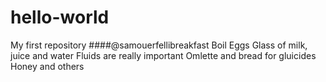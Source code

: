 # hello-world
My first repository
####@samouerfellibreakfast
Boil Eggs 
Glass of milk, juice and water
Fluids are really important 
Omlette and bread for gluicides 
Honey and others 
